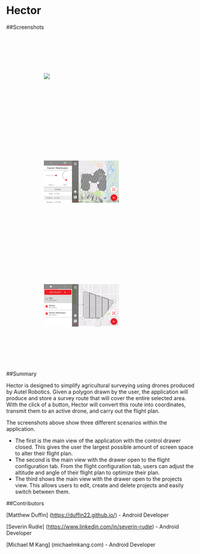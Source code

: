 # Hector

##Screenshots

<p align="left">
<img style="padding: 100px" src="Screenshots/matt/drawer_closed.png" width="200">
</p>
<p align="left">
<img style="padding: 100px" src="Screenshots/matt/drawer_open.png" width="200">
</p>
<p align="left">
<img style="padding: 100px" src="Screenshots/matt/project_view.png" width="200">
</p>

##Summary

Hector is designed to simplify agricultural surveying using drones produced by Autel Robotics.  Given a polygon drawn by the user, the application will produce and store a survey route that will cover the entire selected area.  With the click of a button, Hector will convert this route into coordinates, transmit them to an active drone, and carry out the flight plan.

The screenshots above show three different scenarios within the application.
 - The first is the main view of the application with the control drawer closed. This gives the user the largest possible amount of screen space to alter their flight plan.
 - The second is the main view with the drawer open to the flight configuration tab. From the flight configuration tab, users can adjust the altitude and angle of their flight plan to optimize their plan.
 - The third shows the main view with the drawer open to the projects view. This allows users to edit, create and delete projects and easily switch between them.

##Contributors

[Matthew Duffin] (https://duffin22.github.io/) - Android Developer

[Severin Rudie] (https://www.linkedin.com/in/severin-rudie) - Android Developer

[Michael M Kang] (michaelmkang.com) - Android Developer
